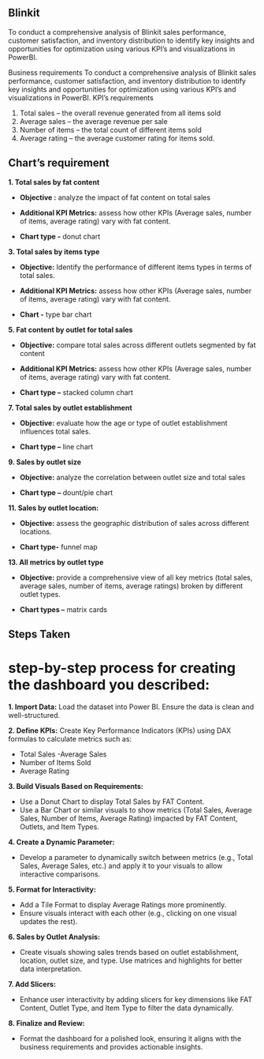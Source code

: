 ## Blinkit
To conduct a comprehensive analysis of Blinkit sales performance, customer satisfaction, and inventory distribution to identify key insights and opportunities for optimization using various KPI’s and visualizations in PowerBI.

Business requirements
To conduct a comprehensive analysis of Blinkit sales performance, customer satisfaction, and inventory distribution to identify key insights and opportunities for optimization using various KPI’s and visualizations in PowerBI.
 KPI’s requirements
1. Total sales – the overall revenue generated from all items sold
2. Average sales – the average revenue per sale
3. Number of items – the total count of different items sold
4. Average rating – the average customer rating for items sold.

## Chart’s requirement 

**1. Total sales by fat content**
   
- **Objective :** analyze the impact of fat content on total sales

- **Additional KPI Metrics:** assess how other KPIs (Average sales, number of items, average rating) vary with fat content.

- **Chart type -** donut chart

**3. Total sales by items type**
   
- **Objective:** Identify the performance of different items types in terms of total sales.
  
- **Additional KPI Metrics:** assess how other KPIs (Average sales, number of items, average rating) vary with fat content.
  
- **Chart -** type  bar chart

**5. Fat content by outlet for total sales**
   
- **Objective:** compare total sales across different outlets segmented by fat content
  
- **Additional KPI Metrics:** assess how other KPIs (Average sales, number of items, average rating) vary with fat content.
  
- **Chart type –** stacked column chart

**7. Total sales by outlet establishment**
   
- **Objective:** evaluate how the age or type of outlet establishment influences total sales.
  
- **Chart type –** line chart

**9.	Sales by outlet size**
    
- **Objective:** analyze the correlation between outlet size and total sales
  
- **Chart type –** dount/pie chart

**11.	Sales by outlet location:**
    
- **Objective:** assess the geographic distribution of sales across different locations.
  
- **Chart type-** funnel map

**13.	All metrics by outlet type**
    
- **Objective:** provide a comprehensive view of all key metrics (total sales, average sales, number of items, average ratings) broken by different outlet types.
  
- **Chart types –** matrix cards

## Steps Taken
# step-by-step process for creating the dashboard you described:

**1. Import Data:** Load the dataset into Power BI. Ensure the data is clean and well-structured.

**2. Define KPIs:** Create Key Performance Indicators (KPIs) using DAX formulas to calculate metrics such as:
- Total Sales
-Average Sales
- Number of Items Sold
- Average Rating

**3. Build Visuals Based on Requirements:**
- Use a Donut Chart to display Total Sales by FAT Content.
- Use a Bar Chart or similar visuals to show metrics (Total Sales, Average Sales, Number of Items, Average Rating) impacted by FAT Content, Outlets, and Item Types.

**4. Create a Dynamic Parameter:**
- Develop a parameter to dynamically switch between metrics (e.g., Total Sales, Average Sales, etc.) and apply it to your visuals to allow interactive comparisons.

**5. Format for Interactivity:**
- Add a Tile Format to display Average Ratings more prominently.
- Ensure visuals interact with each other (e.g., clicking on one visual updates the rest).

**6. Sales by Outlet Analysis:** 
- Create visuals showing sales trends based on outlet establishment, location, outlet size, and type. Use matrices and highlights for better data interpretation.

**7. Add Slicers:**
- Enhance user interactivity by adding slicers for key dimensions like FAT Content, Outlet Type, and Item Type to filter the data dynamically.

**8. Finalize and Review:**
- Format the dashboard for a polished look, ensuring it aligns with the business requirements and provides actionable insights.




